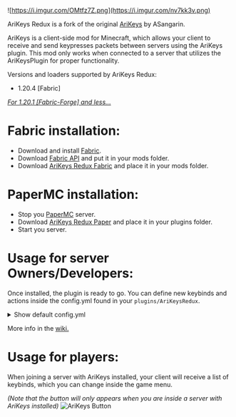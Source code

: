 ![https://i.imgur.com/OMtfz7Z.png](https://i.imgur.com/nv7kk3v.png)

AriKeys Redux is a fork of the original [AriKeys](https://github.com/ASangarin/AriKeys) by ASangarin.

AriKeys is a client-side mod for Minecraft, which allows your client to receive and send keypresses packets between servers using the AriKeys plugin. This mod only works when connected to a server that utilizes the AriKeysPlugin for proper functionality.

Versions and loaders supported by AriKeys Redux:
- 1.20.4 [Fabric]

[*For 1.20.1 [Fabric-Forge] and less...*](https://github.com/ASangarin/AriKeys)

# Fabric installation:
- Download and install [Fabric](https://fabricmc.net/use/installer/).
- Download [Fabric API](https://modrinth.com/mod/fabric-api) and put it in your mods folder.
- Download [AriKeys Redux Fabric](https://github.com/NerfOscar/AriKeys-Redux/releases) and place it in your mods folder.

# PaperMC installation:
- Stop you [PaperMC](https://papermc.io/) server.
- Download [AriKeys Redux Paper](https://github.com/NerfOscar/AriKeys-Redux/releases) and place it in your plugins folder.
- Start you server.

# Usage for server Owners/Developers:
Once installed, the plugin is ready to go. You can define new keybinds and actions inside the config.yml found in your `plugins/AriKeysRedux`.

<details>
  <summary>Show default config.yml</summary>
  
```
  # AriKeysReduxPlugin
  # Made by Aria Sangarin, Ported by NerfOscar
  
  # Config Version 5
  
  # Whether the event should be fired or not
  # if a command was configured for the key ID.
  run_event_on_command: true
  
  # Input your desired keys here and the client mod
  # will automatically grab these from the server and
  # allow the player to use, see and customize them.
  # NOTE: The player has to rejoin the server to see the changes.
  Keys:
    example_key: # Purely for organization. Can be named anything.
      Id: "myserver:mycoolkey" # The namespace and path of the pressed key which is passed to the event
      Name: "Example Key" # The name of this keybinding as displayed in the settings
      Category: "Example Category" # The category this key falls under in the settings
      DefaultKey: 74 # The default keybinding to use. See https://www.glfw.org/docs/latest/group__keys.html (74 is J)
      RunCommand: "say %player%, you just pressed the example key!" # The command to run. You can use '%player%' as a placeholder.
      # There is also support for all PAPI placeholders.
      # If you don't want the key to run a command (for external plugin support), just leave it empty.
  
      #SkillPress: "RunWhenKeyPressed"
      #SkillRelease: "RunWhenKeyReleased"
      # If you have MythicMobs installed, you can specify an MM skill to be ran when a key is pressed or released.
    another_key:
      Id: "examplekeytwo" # A key without a namespace will simply use the default namespace.
      #This example ID will become: "arikeys:examplekeytwo"
      Name: "Another Key"
      Category: "Example Category"
      DefaultKey: 77 # 77 is the M key
      Modifiers: [LEFT_SHIFT, LEFT_CTRL] # The keybindings that must also be held for this to work.
      # See the wiki (https://github.com/NerfOscar/AriKeys-Redux/wiki) for the rest of modifiers.
      RunCommand: "!msg %player% You pressed another example key. Nice."
      # Putting a ! as the first letter of the command will make it run from console.
    minecraft_key: # This doesn't have to be named "minecraft_key", you can implement any name that you want.
      Id: "minecraft:swapoffhand" # You have to register any Minecraft keybinds you want to use here.
      # If you don't register a Minecraft keybind the AriKeys won't be able to listen to it.
      # You don't have to include Name, Category, Modifier or DefaultKey as those fields won't be used.
      # You can still implement a RunCommand and or Mythic Mobs skill. (SkillPress / SkillRelease)
      # See the wiki (https://github.com/NerfOscar/AriKeys-Redux/wiki) for all Minecraft keybinds.
  
  # End of config.
```

</details>

More info in the [wiki.](https://github.com/NerfOscar/AriKeys-Redux/wiki)

# Usage for players:
When joining a server with AriKeys installed, your client will receive a list of keybinds, which you can change inside the game menu.

*(Note that the button will only appears when you are inside a server with AriKeys installed)*
![AriKeys Button](https://i.imgur.com/LAFh91m.png)
